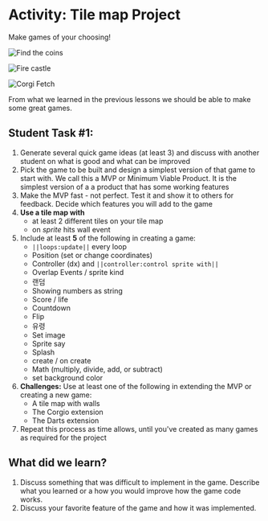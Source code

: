 # Activity: Tile map Project

Make games of your choosing!

![Find the coins](/static/courses/csintro1/tilemap/find-the-coins.gif)

![Fire castle](/static/courses/csintro1/tilemap/fire-castle.gif)

![Corgi Fetch](/static/courses/csintro1/tilemap/corgi-fetch.gif)

From what we learned in the previous lessons we should be able to make some great games.

## Student Task #1:

1. Generate several quick game ideas (at least 3) and discuss with another student on what is good and what can be improved
2. Pick the game to be built and design a simplest version of that game to start with. We call this a MVP or Minimum Viable Product. It is the simplest version of a a product that has some working features
3. Make the MVP fast - not perfect. Test it and show it to others for feedback. Decide which features you will add to the game
4. **Use a tile map with** 
    - at least 2 different tiles on your tile map
    - on *sprite* hits wall event
5. Include at least **5** of the following in creating a game: 
    - `||loops:update||` every loop
    - Position (set or change coordinates)
    - Controller (dx) and `||controller:control sprite with||`
    - Overlap Events / sprite kind
    - 랜덤
    - Showing numbers as string
    - Score / life
    - Countdown
    - Flip
    - 유령
    - Set image
    - Sprite say
    - Splash
    - create / on create
    - Math (multiply, divide, add, or subtract)
    - set background color
6. **Challenges:** Use at least one of the following in extending the MVP or creating a new game: 
    - A tile map with walls
    - The Corgio extension
    - The Darts extension
7. Repeat this process as time allows, until you've created as many games as required for the project

## What did we learn?

1. Discuss something that was difficult to implement in the game. Describe what you learned or a how you would improve how the game code works.
2. Discuss your favorite feature of the game and how it was implemented.